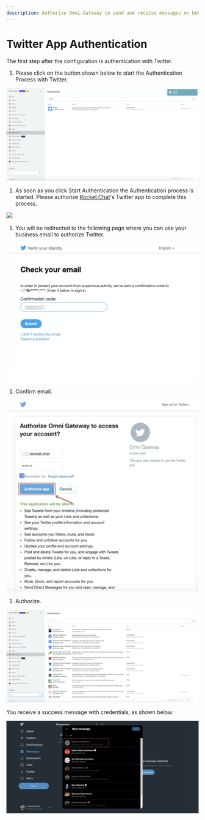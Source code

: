 ```yaml
---
description: Authorize Omni-Gateway to send and receive messages on behalf your account.
---
```


# Twitter App Authentication

The first step after the configuration is authentication with Twitter.

1. Please click on the button shown below to start the Authentication Process with Twitter.

![](../../../../../.gitbook/assets/image%20%28398%29.png)

1. As soon as you click Start Authentication the  Authentication process is started. Please authorize [Rocket.Chat](http://rocket.chat/)'s Twitter app to complete this process.

![](../../../../../.gitbook/assets/image%20%28414%29.png)

1. You will be redirected to the following page where you can use your business email to authorize Twitter.

![](../../../../../.gitbook/assets/image%20%28418%29.png)

1. Confirm email.

![](../../../../../.gitbook/assets/image%20%28417%29.png)

1. Authorize.

![](../../../../../.gitbook/assets/image%20%28416%29.png)

You receive a success message with credentials, as shown below:

![](../../../../../.gitbook/assets/image%20%28421%29.png)

